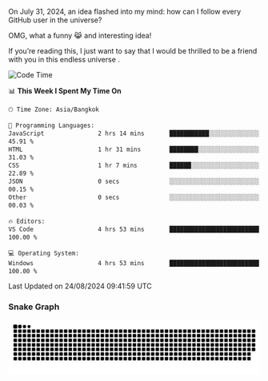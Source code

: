 On July 31, 2024, an idea flashed into my mind: how can I follow every GitHub user in the universe?

OMG, what a funny 😹 and interesting idea!

If you’re reading this, I just want to say that I would be thrilled to be a friend with you in this endless universe . 


<!--START_SECTION:waka-->
![Code Time](http://img.shields.io/badge/Code%20Time-7%20hrs%2026%20mins-blue)

📊 **This Week I Spent My Time On** 

```text
🕑︎ Time Zone: Asia/Bangkok

💬 Programming Languages: 
JavaScript               2 hrs 14 mins       ███████████░░░░░░░░░░░░░░   45.91 % 
HTML                     1 hr 31 mins        ████████░░░░░░░░░░░░░░░░░   31.03 % 
CSS                      1 hr 7 mins         ██████░░░░░░░░░░░░░░░░░░░   22.89 % 
JSON                     0 secs              ░░░░░░░░░░░░░░░░░░░░░░░░░   00.15 % 
Other                    0 secs              ░░░░░░░░░░░░░░░░░░░░░░░░░   00.03 % 

🔥 Editors: 
VS Code                  4 hrs 53 mins       █████████████████████████   100.00 % 

💻 Operating System: 
Windows                  4 hrs 53 mins       █████████████████████████   100.00 % 
```


 Last Updated on 24/08/2024 09:41:59 UTC
<!--END_SECTION:waka-->

### Snake Graph
![snake graph](https://github.com/tqlucitvn/tqlucitvn/blob/snake-graph-output/github-contribution-grid-snake.svg)
